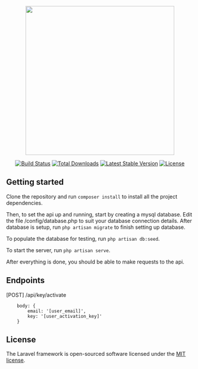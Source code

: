 <p align="center"><a href="https://laravel.com" target="_blank"><img src="https://raw.githubusercontent.com/laravel/art/master/logo-lockup/5%20SVG/2%20CMYK/1%20Full%20Color/laravel-logolockup-cmyk-red.svg" width="400"></a></p>

<p align="center">
<a href="https://travis-ci.org/laravel/framework"><img src="https://travis-ci.org/laravel/framework.svg" alt="Build Status"></a>
<a href="https://packagist.org/packages/laravel/framework"><img src="https://poser.pugx.org/laravel/framework/d/total.svg" alt="Total Downloads"></a>
<a href="https://packagist.org/packages/laravel/framework"><img src="https://poser.pugx.org/laravel/framework/v/stable.svg" alt="Latest Stable Version"></a>
<a href="https://packagist.org/packages/laravel/framework"><img src="https://poser.pugx.org/laravel/framework/license.svg" alt="License"></a>
</p>

## Getting started

Clone the repository and run `composer install` to install all the project dependencies.

Then, to set the api up and running, start by creating a mysql database. Edit the file /config/database.php to suit your database connection details.
After database is setup, run `php artisan migrate` to finish setting up database.

To populate the database for testing, run `php artisan db:seed`.

To start the server, run `php artisan serve`.

After everything is done, you should be able to make requests to the api.

## Endpoints

\[POST\] /api/key/activate
```
    body: {
        email: '[user_email]',
        key: '[user_activation_key]'
    }
```


## License

The Laravel framework is open-sourced software licensed under the [MIT license](https://opensource.org/licenses/MIT).
